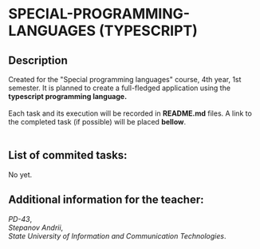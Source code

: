# SPECIAL-PROGRAMMING-LANGUAGES (TYPESCRIPT)


## Description
Created for the "Special programming languages" course, 4th year, 1st semester. It is planned to create a full-fledged application using the **typescript programming language.**
<br />
<br />
Each task and its execution will be recorded in **README.md** files. A link to the completed task (if possible) will be placed **bellow**.
<br />
<br />

## List of commited tasks:

No yet.

## Additional information for the teacher:

*PD-43*,
<br />
*Stepanov Andrii*,
<br />
*State University of Information and Communication Technologies*.